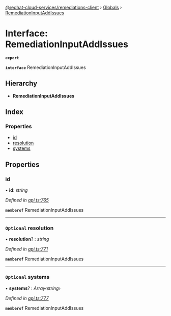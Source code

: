 [@redhat-cloud-services/remediations-client](../README.md) › [Globals](../globals.md) › [RemediationInputAddIssues](remediationinputaddissues.md)

# Interface: RemediationInputAddIssues

**`export`** 

**`interface`** RemediationInputAddIssues

## Hierarchy

* **RemediationInputAddIssues**

## Index

### Properties

* [id](remediationinputaddissues.md#id)
* [resolution](remediationinputaddissues.md#optional-resolution)
* [systems](remediationinputaddissues.md#optional-systems)

## Properties

###  id

• **id**: *string*

*Defined in [api.ts:765](https://github.com/RedHatInsights/javascript-clients/blob/master/packages/remediations/api.ts#L765)*

**`memberof`** RemediationInputAddIssues

___

### `Optional` resolution

• **resolution**? : *string*

*Defined in [api.ts:771](https://github.com/RedHatInsights/javascript-clients/blob/master/packages/remediations/api.ts#L771)*

**`memberof`** RemediationInputAddIssues

___

### `Optional` systems

• **systems**? : *Array‹string›*

*Defined in [api.ts:777](https://github.com/RedHatInsights/javascript-clients/blob/master/packages/remediations/api.ts#L777)*

**`memberof`** RemediationInputAddIssues
